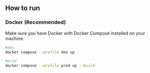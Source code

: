 ## How to run

### Docker (Recommended)

Make sure you have Docker with Docker Compose installed on your machine.

```bash
#dev
docker compose --profile dev up

#prod
docker compose --profile prod up --build
```
